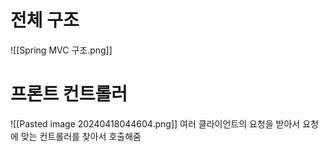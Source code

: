 # 전체 구조

![[Spring MVC 구조.png]]

# 프론트 컨트롤러

![[Pasted image 20240418044604.png]]
여러 클라이언트의 요청을 받아서 요청에 맞는 컨트롤러를 찾아서 호출해줌

